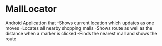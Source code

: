 # MallLocator
Android Application that
-Shows current location which updates as one moves
-Locates all nearby shopping malls
-Shows route as well as the distance when a marker is clicked
-Finds the nearest mall and shows the route
